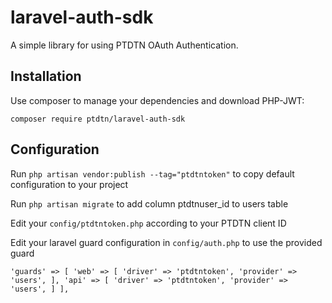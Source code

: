 # laravel-auth-sdk
A simple library for using PTDTN OAuth Authentication.

## Installation
Use composer to manage your dependencies and download PHP-JWT:

`composer require ptdtn/laravel-auth-sdk`

## Configuration

Run `php artisan vendor:publish --tag="ptdtntoken"` to copy default configuration to your project

Run `php artisan migrate` to add column ptdtnuser_id to users table

Edit your `config/ptdtntoken.php` according to your PTDTN client ID

Edit your laravel guard configuration in `config/auth.php` to use the provided guard

``
'guards' => [
    'web' => [
        'driver' => 'ptdtntoken',
        'provider' => 'users',
    ],
    'api' => [
        'driver' => 'ptdtntoken',
        'provider' => 'users',
    ]
],
``